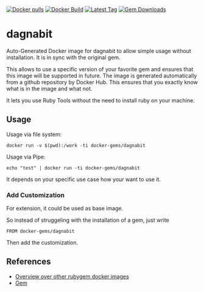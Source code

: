 [![Docker pulls](https://img.shields.io/docker/pulls/rubygem/dagnabit.svg)](https://hub.docker.com/r/rubygem/dagnabit/)
[![Docker Build](https://img.shields.io/docker/automated/rubygem/dagnabit.svg)](https://hub.docker.com/r/rubygem/dagnabit/)
[![Latest Tag](https://img.shields.io/github/tag/docker-rubygem/dagnabit.svg)](https://hub.docker.com/r/rubygem/dagnabit/)
[![Gem Downloads](https://img.shields.io/gem/dt/dagnabit.svg)](https://rubygems.org/gems/dagnabit/)
# dagnabit

Auto-Generated Docker image for dagnabit to allow simple usage without installation.
It is in sync with the original gem.

This allows to use a specific version of your favorite gem and ensures that this image will be supported in future.
The image is generated automatically from a github repository by Docker Hub.
This ensures that you exactly know what is in the image and what not.

It lets you use Ruby Tools without the need to install ruby on your machine.

## Usage

Usage via file system:

`docker run -v $(pwd):/work -ti docker-gems/dagnabit`

Usage via Pipe:

`echo "test" | docker run -ti docker-gems/dagnabit`

It depends on your specific use case how your want to use it.

### Add Customization

For extension, it could be used as base image.

So instead of struggeling with the installation of a gem, just write

`FROM docker-gems/dagnabit`

Then add the customization.

## References

 - [Overview over other rubygem docker images](https://github.com/thinkbot/docker-rubygem)
 - [Gem](https://rubygems.org/gems/dagnabit/)

